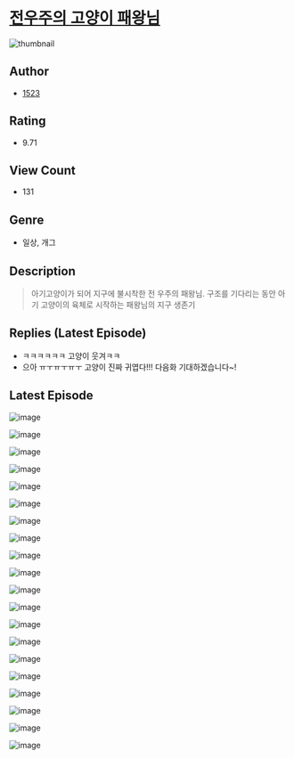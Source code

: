 # [전우주의 고양이 패왕님](https://comic.naver.com/challenge/list?titleId=810300)
![thumbnail](https://image-comic.pstatic.net/user_contents_data/challenge_comic/2023/05/23/359243/upload_7378082769800410934_480x623.jpeg)

## Author
- [1523](https://comic.naver.com/artistTitle?id=359243)

## Rating
- 9.71

## View Count
- 131

## Genre
- 일상, 개그

## Description
> 아기고양이가 되어 지구에 불시착한 전 우주의 패왕님. 구조를 기다리는 동안 아기 고양이의 육체로 시작하는 패왕님의 지구 생존기

## Replies (Latest Episode)
- ㅋㅋㅋㅋㅋㅋ 고양이 웃겨ㅋㅋ
- 으아 ㅠㅜㅠㅜㅠㅜ 고양이 진짜 귀엽다!!! 다음화 기대하겠습니다~!

## Latest Episode
![image](https://image-comic.pstatic.net/user_contents_data/challenge_comic/2023/05/23/359243/upload_4051047660988556641.jpeg)

![image](https://image-comic.pstatic.net/user_contents_data/challenge_comic/2023/05/23/359243/upload_3703193878080401969.jpeg)

![image](https://image-comic.pstatic.net/user_contents_data/challenge_comic/2023/05/23/359243/upload_7364854584007864934.jpeg)

![image](https://image-comic.pstatic.net/user_contents_data/challenge_comic/2023/05/23/359243/upload_7161348356959397173.jpeg)

![image](https://image-comic.pstatic.net/user_contents_data/challenge_comic/2023/05/23/359243/upload_7077515005548376118.jpeg)

![image](https://image-comic.pstatic.net/user_contents_data/challenge_comic/2023/05/23/359243/upload_3905524904000501860.jpeg)

![image](https://image-comic.pstatic.net/user_contents_data/challenge_comic/2023/05/23/359243/upload_3834877961869801826.jpeg)

![image](https://image-comic.pstatic.net/user_contents_data/challenge_comic/2023/05/23/359243/upload_3474308526118418020.jpeg)

![image](https://image-comic.pstatic.net/user_contents_data/challenge_comic/2023/05/23/359243/upload_4123154530447930937.jpeg)

![image](https://image-comic.pstatic.net/user_contents_data/challenge_comic/2023/05/23/359243/upload_3618751397965869624.jpeg)

![image](https://image-comic.pstatic.net/user_contents_data/challenge_comic/2023/05/23/359243/upload_3847590523866528101.jpeg)

![image](https://image-comic.pstatic.net/user_contents_data/challenge_comic/2023/05/23/359243/upload_3558187170741171508.jpeg)

![image](https://image-comic.pstatic.net/user_contents_data/challenge_comic/2023/05/23/359243/upload_3832951846003434085.jpeg)

![image](https://image-comic.pstatic.net/user_contents_data/challenge_comic/2023/05/23/359243/upload_7220168724432905015.jpeg)

![image](https://image-comic.pstatic.net/user_contents_data/challenge_comic/2023/05/23/359243/upload_7162466362716402483.jpeg)

![image](https://image-comic.pstatic.net/user_contents_data/challenge_comic/2023/05/23/359243/upload_3991086893124182323.jpeg)

![image](https://image-comic.pstatic.net/user_contents_data/challenge_comic/2023/05/23/359243/upload_3905853645109092921.jpeg)

![image](https://image-comic.pstatic.net/user_contents_data/challenge_comic/2023/05/23/359243/upload_7162468754288293176.jpeg)

![image](https://image-comic.pstatic.net/user_contents_data/challenge_comic/2023/05/23/359243/upload_7293641397686527537.jpeg)

![image](https://image-comic.pstatic.net/user_contents_data/challenge_comic/2023/05/23/359243/upload_4049126620931307059.jpeg)
